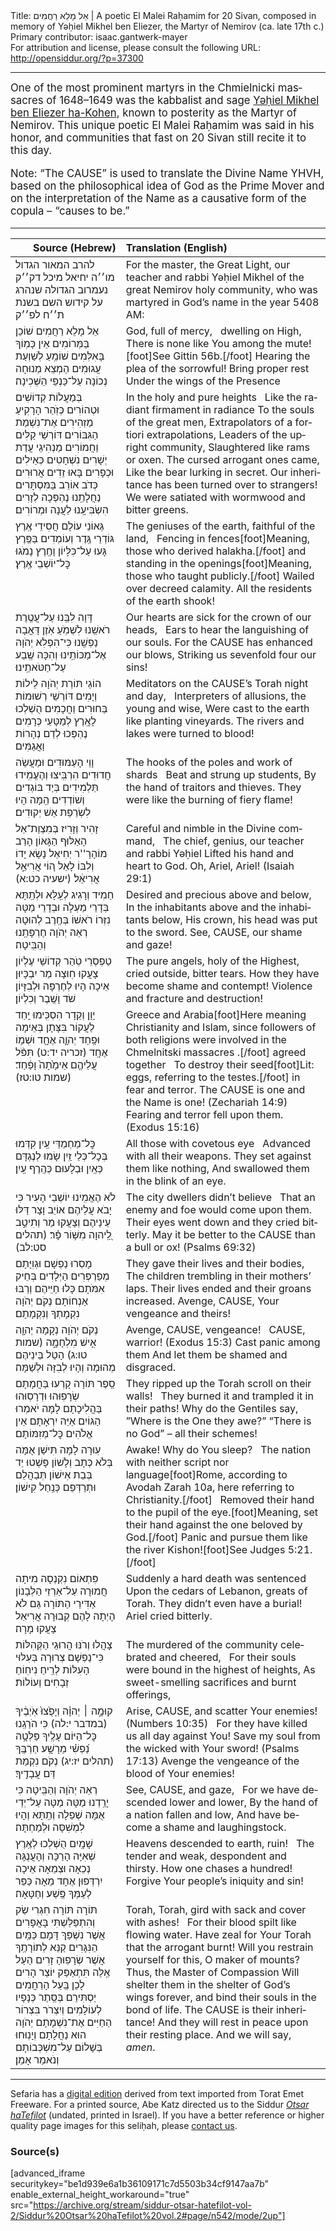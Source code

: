 <html>
<head></head>
<body>
Title: אֵל מָלֵא רַחֲמִים | A poetic El Malei Raḥamim for 20 Sivan, composed in memory of Yəḥiel Mikhel ben Eliezer, the Martyr of Nemirov (ca. late 17th c.)<br />
Primary contributor: isaac.gantwerk-mayer<br />
For attribution and license, please consult the following URL: <a href="http://opensiddur.org/?p=37300">http://opensiddur.org/?p=37300</a>
<p />
<hr />

<div class="english" lang="en" style="font-size: 1.2em;">
One of the most prominent martyrs in the Chmielnicki massacres of 1648–1649 was the kabbalist and sage <a href="https://en.wikipedia.org/wiki/Yechiel_Michel_ben_Eliezer">Yəḥiel Mikhel ben Eliezer ha-Kohen</a>, known to posterity as the Martyr of Nemirov. This unique poetic El Malei Raḥamim was said in his honor, and communities that fast on 20 Sivan still recite it to this day.

Note: “The CAUSE” is used to translate the Divine Name YHVH, based on the philosophical idea of God as the Prime Mover and on the interpretation of the Name as a causative form of the copula – “causes to be.”
</div>

<hr />

<table style="margin-left: auto;margin-right: auto;" class="draggable">
<thead><tr><th id="x" style="text-align: right;">Source (Hebrew)</th><th style="text-align: left;">Translation (English)</th></tr></thead>
<tbody>
<tr><td style="vertical-align:top;">
<div class="liturgy" lang="he">
להרב המאור הגדול מו׳׳ה יחיאל מיכל דק׳׳ק נעמרוב הגדולה שנהרג על קידוש השם בשנת ת׳׳ח לפ׳׳ק
</span></div></td>
 
<td style="vertical-align:top;">
<div class="english" lang="en">
For the master, the Great Light, our teacher and rabbi Yəḥiel Mikhel of the great Nemirov holy community, who was martyred in God’s name in the year 5408 AM:
</div></td></tr>


<tr><td style="vertical-align:top;">
<div class="liturgy" lang="he">
<span class="acrostic">אֵ</span>ל מָלֵא רַחֲמִים
שׁוֹכֵן בַּמְּרוֹמִים
אֵין כָּמֽוֹךָ בָּאִלְּמִים
שׁוֹמֵֽעַ לְשַׁוְעַת עֲגוּמִים
הַמְצֵא מְנוּחָה נְכוֹנָה
עַל־כַּנְפֵי הַשְּׁכִינָה׃
</span></div></td>
 
<td style="vertical-align:top;">
<div class="english" lang="en">
God, full of mercy, <span class="acrostic">&nbsp;</span>
dwelling on High,
There is none like You among the mute![foot]See Gittin 56b.[/foot]
Hearing the plea of the sorrowful!
Bring proper rest
Under the wings of the Presence
</div></td></tr>


<tr><td style="vertical-align:top;">
<div class="liturgy" lang="he">
<span class="acrostic">בְּ</span>מַעֲלוֹת קְדוֹשִׁים וּטְהוֹרִים
כְּזֹֽהַר הָרָקִיעַ מַזְהִירִים
אֶת־נִשְׁמַת הַגִּבּוֹרִים
דּוֹרְשֵׁי קַלִּים וַחֲמוֹרִים
מַנְהִיגֵי עֲדַת יְשָׁרִים
נִשְׁחָטִים כְּאֵילִים וּכְפָרִים
בָּאוּ זֵדִים אֲרוּרִים
כְּדֹב אוֹרֵב בַּמִּסְתָּרִים
נַחֲלָתֵֽנוּ נֶהְפְּכָה לְזָרִים
הִשְׂבִּיעָֽנוּ לַעֲנָה וּמְרוֹרִים׃
</span></div></td>
 
<td style="vertical-align:top;">
<div class="english" lang="en">
In the holy and pure heights <span class="acrostic">&nbsp;</span>
Like the radiant firmament in radiance
To the souls of the great men,
Extrapolators of a fortiori extrapolations,
Leaders of the upright community, 
Slaughtered like rams or oxen.
The cursed arrogant ones came,
Like the bear lurking in secret. 
Our inheritance has been turned over to strangers!
We were satiated with wormwood and bitter greens.
</div></td></tr>


<tr><td style="vertical-align:top;">
<div class="liturgy" lang="he">
<span class="acrostic">גְּ</span>אוֹנֵי עוֹלָם חֲסִידֵי אֶֽרֶץ
גּוֹדְרֵי גֶּֽדֶר וְעוֹמְדִים בַּפֶּֽרֶץ
גָּעוּ עַל־כִּלָּיוֹן וָחֶֽרֶץ
נָמֹגוּ כׇּל־יוֹשְׁבֵי אֶֽרֶץ׃
</span></div></td>
 
<td style="vertical-align:top;">
<div class="english" lang="en">
The geniuses of the earth, faithful of the land, <span class="acrostic">&nbsp;</span>
Fencing in fences[foot]Meaning, those who derived halakha.[/foot] and standing in the openings[foot]Meaning, those who taught publicly.[/foot]
Wailed over decreed calamity.
All the residents of the earth shook!
</div></td></tr>


<tr><td style="vertical-align:top;">
<div class="liturgy" lang="he">
<span class="acrostic">דָּ</span>וָה לִבֵּֽנוּ עַל־עֲטֶֽרֶת רֹאשֵֽׁנוּ
לִשְׁמֹֽעַ אֹֽזֶן דָּאֲבָה נַפְשֵֽׁנוּ
כִּי־הִפְלִא יְהֹוָה אֶל־מַכּוֹתֵֽינוּ
וְהִכָּה שֶֽׁבַע עַל־חַטֹּאתֵֽינוּ׃
</span></div></td>
 
<td style="vertical-align:top;">
<div class="english" lang="en">
Our hearts are sick for the crown of our heads, <span class="acrostic">&nbsp;</span>
Ears to hear the languishing of our souls.
For the CAUSE has enhanced our blows,
Striking us sevenfold four our sins!
</div></td></tr>


<tr><td style="vertical-align:top;">
<div class="liturgy" lang="he">
<span class="acrostic">ה</span>וֹגֵי תּוֹרַת יְהֹוָה לֵילוֹת וְיָמִים
דּוֹרְשֵׁי רְשׁוּמוֹת בַּחוּרִים וַחֲכָמִים
הֻשְׁלְכוּ לָאָֽרֶץ לְמַטָּעֵי כְּרָמִים
נֶהְפְּכוּ לְדַם נְהָרוֹת וַאֲגַמִּים׃
</span></div></td>
 
<td style="vertical-align:top;">
<div class="english" lang="en">
Meditators on the CAUSE’s Torah night and day, <span class="acrostic">&nbsp;</span>
Interpreters of allusions, the young and wise,
Were cast to the earth like planting vineyards.
The rivers and lakes were turned to blood!
</div></td></tr>


<tr><td style="vertical-align:top;">
<div class="liturgy" lang="he">
<span class="acrostic">וָ</span>וֵי הָעַמּוּדִים וּמַעֲשֵׂה חֲדוּדִים
הִרְבִּֽיצוּ וְהֶעֱמִֽידוּ תַּלְמִידִים
בְּיַד בּוֹגְדִים וְשׁוֹדְדִים
הֵֽמָּה הָיוּ לִשְׂרֵפַת אֵשׁ יְקוּדִים׃
</span></div></td>
 
<td style="vertical-align:top;">
<div class="english" lang="en">
The hooks of the poles and work of shards <span class="acrostic">&nbsp;</span>
Beat and strung up students,
By the hand of traitors and thieves.
They were like the burning of fiery flame!
</div></td></tr>


<tr><td style="vertical-align:top;">
<div class="liturgy" lang="he">
<span class="acrostic">זָ</span>הִיר וְזָרִיז בְּמִצְוַת־אֵל
הָאַלּוּף הַגָּאוֹן הָרַב מוֹהָרָ''ר יְחִיאֵל
נָשָׂא יָדוֹ וְלִבּוֹ לָאֵל
ה֚וֹי אֲרִיאֵ֣ל אֲרִיאֵ֔ל׃ <span class="citation">(ישעיה כט:א)</span>
</span></div></td>
 
<td style="vertical-align:top;">
<div class="english" lang="en">
Careful and nimble in the Divine command, <span class="acrostic">&nbsp;</span>
The chief, genius, our teacher and rabbi Yəḥiel
Lifted his hand and heart to God.
Oh, Ariel, Ariel! <span class="citation">(Isaiah 29:1)</span>
</div></td></tr>


<tr><td style="vertical-align:top;">
<div class="liturgy" lang="he">
<span class="acrostic">חַ</span>מִיד וְרָגִיג לְעֵֽלָּא וּלְתַֽתָּא
בְּדָרֵי מַעְלָה וּבְדָרֵי מַטָּה
נִזְּרוֹ רֹאשׁוֹ בְּחֶֽרֶב לְהוּטָה
רְאֵה יְהֹוָה חֶרְפָּתֵֽנוּ וְהַבִּֽיטָה׃
</span></div></td>
 
<td style="vertical-align:top;">
<div class="english" lang="en">
Desired and precious above and below, <span class="acrostic">&nbsp;</span>
In the inhabitants above and the inhabitants below,
His crown, his head was put to the sword.
See, CAUSE, our shame and gaze!
</div></td></tr>


<tr><td style="vertical-align:top;">
<div class="liturgy" lang="he">
<span class="acrostic">טַ</span>פְסְרֵי טֹֽהַר קְדוֹשֵׁי עֶלְיוֹן
צָעֲקוּ חֽוּצָה מַר יִבְכָּיוּן
אֵיכָה הָיוּ לְחֶרְפָּה וּלְבִזָּיוֹן
שֹׁד וָשֶֽׁבֶר וְכִלְיוֹן׃
</span></div></td>
 
<td style="vertical-align:top;">
<div class="english" lang="en">
The pure angels, holy of the Highest, <span class="acrostic">&nbsp;</span>
cried outside, bitter tears.
How they have become shame and contempt!
Violence and fracture and destruction!
</div></td></tr>


<tr><td style="vertical-align:top;">
<div class="liturgy" lang="he">
<span class="acrostic">יָ</span>וָן וְקֵדָר הִסְכִּֽימוּ יַֽחַד
לַעֲקוֹר בִּצָּתָן בְּאֵימָה וּפַֽחַד
יְהוָ֛ה אֶחָ֖ד וּשְׁמ֥וֹ אֶחָֽד <span class="citation">(זכריה יד:ט)</span>
תִּפֹּ֨ל עֲלֵיהֶ֤ם אֵימָ֙תָה֙ וָפַ֔חַד׃ <span class="citation">(שמות טו:טז)</span>
</span></div></td>
 
<td style="vertical-align:top;">
<div class="english" lang="en">
Greece and Arabia[foot]Here meaning Christianity and Islam, since followers of both religions were involved in the Chmelnitski massacres .[/foot] agreed together <span class="acrostic">&nbsp;</span>
To destroy their seed[foot]Lit: eggs, referring to the testes.[/foot] in fear and terror.
The CAUSE is one and the Name is one! <span class="citation">(Zechariah 14:9)</span>
Fearing and terror fell upon them. <span class="citation">(Exodus 15:16)</span>
</div></td></tr>


<tr><td style="vertical-align:top;">
<div class="liturgy" lang="he">
<span class="acrostic">כׇּ</span>ל־מַחְמַדֵּי עַֽיִן
קִדְּמוּ בְּכׇל־כְּלֵי זַֽיִן
שָׂמוּ לְנֶגְדָּם כְּאַֽיִן
וּבְלָעוּם כְּהֶֽרֶף עַֽיִן׃
</span></div></td>
 
<td style="vertical-align:top;">
<div class="english" lang="en">
All those with covetous eye <span class="acrostic">&nbsp;</span>
Advanced with all their weapons.
They set against them like nothing,
And swallowed them in the blink of an eye. 
</div></td></tr>


<tr><td style="vertical-align:top;">
<div class="liturgy" lang="he">
<span class="acrostic">לֹ</span>א הֶאֱמִֽינוּ יוֹשְׁבֵי הָעִיר
כִּי יָבֹא עֲלֵיהֶם אוֹיֵב וָצָר
דַּלּוּ עֵינֵיהֶם וְצָעֲקוּ מַר
וְתִיטַ֣ב לַֽ֭יהוָה מִשּׁ֥וֹר פָּ֗ר׃ <span class="citation">(תהלים סט:לב)</span>
</span></div></td>
 
<td style="vertical-align:top;">
<div class="english" lang="en">
The city dwellers didn’t believe <span class="acrostic">&nbsp;</span>
That an enemy and foe would come upon them.
Their eyes went down and they cried bitterly.
May it be better to the CAUSE than a bull or ox! <span class="citation">(Psalms 69:32)</span>
</div></td></tr>


<tr><td style="vertical-align:top;">
<div class="liturgy" lang="he">
<span class="acrostic">מָ</span>סְרוּ נַפְשָׁם וּגְוִיָּתָם
מְפַרְפְּרִים הַיְּלָדִים בְּחֵיק אִמֹּתָם
כָּלוּ חַיֵּיהֶם וְרַבּוּ אַנְחוֹתָם
נְקֹם יְהֹוָה נִקְמָתְךָ וְנִקְמָתָם׃
</span></div></td>
 
<td style="vertical-align:top;">
<div class="english" lang="en">
They gave their lives and their bodies, <span class="acrostic">&nbsp;</span>
The children trembling in their mothers’ laps.
Their lives ended and their groans increased.
Avenge, CAUSE, Your vengeance and theirs!
</div></td></tr>


<tr><td style="vertical-align:top;">
<div class="liturgy" lang="he">
<span class="acrostic">נְ</span>קֹם יְהֹוָה נְקָמָה
יְהוָ֖ה אִ֣ישׁ מִלְחָמָ֑ה <span class="citation">(שמות טו:ג)</span>
הָטֵל בֵּינֵיהֶם מְהוּמָה
וְהָיוּ לְבִזָּה וּלְשַׁמָּה׃
</span></div></td>
 
<td style="vertical-align:top;">
<div class="english" lang="en">
Avenge, CAUSE, vengeance! <span class="acrostic">&nbsp;</span>
CAUSE, warrior! <span class="citation">(Exodus 15:3)</span>
Cast panic among them 
And let them be shamed and disgraced.
</div></td></tr>


<tr><td style="vertical-align:top;">
<div class="liturgy" lang="he">
<span class="acrostic">סֵֽ</span>פֶר תּוֹרָה קָרְעוּ בַּחֲמָתָם
שְׂרָפֽוּהוּ וּדְרָסֽוּהוּ בַּהֲלִיכָתָם
לָמָּה יֹאמְרוּ הַגּוֹיִם אַיֵּה יִרְאָתָם
אֵין אֱלֹהִים כׇּל־מְזִמּוֹתָם׃
</span></div></td>
 
<td style="vertical-align:top;">
<div class="english" lang="en">
They ripped up the Torah scroll on their walls! <span class="acrostic">&nbsp;</span>
They burned it and trampled it in their paths!
Why do the Gentiles say, ”Where is the One they awe?”
“There is no God” – all their schemes!
</div></td></tr>


<tr><td style="vertical-align:top;">
<div class="liturgy" lang="he">
<span class="acrostic">עֽ</span>וּרָה לָמָּה תִּישַׁן
אֻמָּה בְּלֹא כְּתָב וְלָשׁוֹן
פָּשְׁטוּ יַד בְּבַת אִישׁוֹן
תְּבַהֲלֵם וּתְרַדְּפֵם כְּנַֽחַל קִישׁוֹן׃
</span></div></td>
 
<td style="vertical-align:top;">
<div class="english" lang="en">
Awake! Why do You sleep? <span class="acrostic">&nbsp;</span>
The nation with neither script nor language[foot]Rome, according to Avodah Zarah 10a, here referring to Christianity.[/foot] <span class="acrostic">&nbsp;</span>
Removed their hand to the pupil of the eye.[foot]Meaning, set their hand against the one beloved by God.[/foot]
Panic and pursue them like the river Kishon![foot]See Judges 5:21.[/foot]
</div></td></tr>


<tr><td style="vertical-align:top;">
<div class="liturgy" lang="he">
<span class="acrostic">פִּ</span>תְאוֹם נִקְנְסָה מִיתָה חֲמוּרָה
עַל־אַרְזֵי הַלְּבָנוֹן אַדִּירֵי הַתּוֹרָה
גַּם לֹא הָיְתָה לָהֶם קְבוּרָה
אֲרִיאֵל צָעֲקוּ מָרָה׃
</span></div></td>
 
<td style="vertical-align:top;">
<div class="english" lang="en">
Suddenly a hard death was sentenced <span class="acrostic">&nbsp;</span>
Upon the cedars of Lebanon, greats of Torah.
They didn’t even have a burial!
Ariel cried bitterly.
</div></td></tr>


<tr><td style="vertical-align:top;">
<div class="liturgy" lang="he">
<span class="acrostic">צָ</span>הֲלוּ וְרֹנּוּ הֲרוּגֵי הַקְּהִלּוֹת
כִּי־נַפְשָׁם צְרוּרָה בְּעִלּוּי הָעִלּוֹת
לְרֵֽיחַ נִיחֽוֹחַ זְבָחִים וְעוֹלוֹת׃
</span></div></td>
 
<td style="vertical-align:top;">
<div class="english" lang="en">
The murdered of the community celebrated and cheered, <span class="acrostic">&nbsp;</span>
For their souls were bound in the highest of heights,
As sweet-smelling sacrifices and burnt offerings,
</div></td></tr>


<tr><td style="vertical-align:top;">
<div class="liturgy" lang="he">
<span class="acrostic">ק</span>וּמָ֣ה ׀ יְהוָ֗ה וְיָפֻ֙צוּ֙ אֹֽיְבֶ֔יךָ <span class="citation">(במדבר י:לה)</span>
כִּי הֹרַגְֽנוּ כׇּל־הַיּוֹם עָלֶֽיךָ
פַּלְּטָ֥ה נַ֝פְשִׁ֗י מֵרָשָׁ֥ע חַרְבֶּֽךָ <span class="citation">(תהלים יז:יג)</span>
נְקֹם נִקְמַת דַּם עֲבָדֶֽיךָ׃
</span></div></td>
 
<td style="vertical-align:top;">
<div class="english" lang="en">
Arise, CAUSE, and scatter Your enemies! <span class="citation">(Numbers 10:35)</span> <span class="acrostic">&nbsp;</span>
For they have killed us all day against You!
Save my soul from the wicked with Your sword! <span class="citation">(Psalms 17:13)</span>
Avenge the vengeance of the blood of Your enemies!
</div></td></tr>


<tr><td style="vertical-align:top;">
<div class="liturgy" lang="he">
<span class="acrostic">רְ</span>אֵה יְהֹוָה וְהַבִּֽיטָה
כִּי יָרַֽדְנוּ מַטָּה מַטָּה
עַל־יְדֵי אֻמָּה שְׁפֵלָה וְתַֽתָּא
וְהָיוּ לִמְשִׁסָּה וּלְמַחְתָּה׃
</span></div></td>
 
<td style="vertical-align:top;">
<div class="english" lang="en">
See, CAUSE, and gaze, <span class="acrostic">&nbsp;</span>
For we have descended lower and lower, 
By the hand of a nation fallen and low,
And have become a shame and laughingstock.
</div></td></tr>


<tr><td style="vertical-align:top;">
<div class="liturgy" lang="he">
<span class="acrostic">שָׁ</span>מָֽיִם הֻשְׁלְכוּ לְאֶֽרֶץ שְׁאִיָּה
הָרַכָּה וְהָעֲנֻגָּה נְכֵאָה וּצְמֵאָה
אֵיכָה יִרְדְּפוּן אֶחָד מֵאָה
כַּפֵּר לְעַמְּךָ פֶּֽשַׁע וְחַטָּאָה׃
</span></div></td>
 
<td style="vertical-align:top;">
<div class="english" lang="en">
Heavens descended to earth, ruin! <span class="acrostic">&nbsp;</span>
The tender and weak, despondent and thirsty.
How one chases a hundred!
Forgive Your people’s iniquity and sin!
</div></td></tr>


<tr><td style="vertical-align:top;">
<div class="liturgy" lang="he">
<span class="acrostic">תּ</span>וֹרָה תּוֹרָה חִגְרִי שַׂק וְהִתְפַּלַּשְׁתִּי בָּאֲפָרִים
אֲשֶׁר נִשְׁפַּךְ דָּמָם כַּמַּֽיִם הַנִּגָּרִים
קַנֵּא לְתוֹרָתֶֽךָ אֲשֶׁר שְׂרָפֽוּהָ זָרִים
הַעַל אֵֽלֶּה תִּתְאַפַּק יוֹצֵר הָרִים
לָכֵן בַּֽעַל הָרַחֲמִים
יַסְתִּירֵם בְּסֵֽתֶר כְּנָפָיו לְעוֹלָמִים
וְיִצְרֹר בִּצְרוֹר הַחַיִּים אֶת־נִשְׁמָתָם
יְהֹוָה הוּא נַחֲלָתָם
וְיָנֽוּחוּ בְּשָׁלוֹם עַל־מִשְׁכְּבוֹתָם
וְנֹאמַר אָמֵן׃
</span></div></td>
 
<td style="vertical-align:top;">
<div class="english" lang="en">
Torah, Torah, gird with sack and cover with ashes! <span class="acrostic">&nbsp;</span>
For their blood spilt like flowing water.
Have zeal for Your Torah that the arrogant burnt!
Will you restrain yourself for this, O maker of mounts?
Thus, the Master of Compassion
Will shelter them in the shelter of God’s wings forever,
and bind their souls in the bond of life.
The CAUSE is their inheritance!
And they will rest in peace upon their resting place.
And we will say, <em>amen</em>.
</div></td></tr>
</tbody></table>

<hr />

Sefaria has a <a href="https://www.sefaria.org/Siddur_Sefard%2C_Fast_Days%2C_El_Maleh_Prayer">digital edition</a> derived from text imported from Torat Emet Freeware. For a printed source, Abe Katz directed us to the Siddur <em><a href="https://hebrewbooks.org/57996">Otsar haTefilot</a></em> (undated, printed in Israel). If you have a better reference or higher quality page images for this seliḥah, please <a href="/contact/">contact us</a>.

<h3>Source(s)</h3>

[advanced_iframe securitykey="be1d939e6a1b36109171c7d5503b34cf9147aa7b" enable_external_height_workaround="true" src="https://archive.org/stream/siddur-otsar-hatefilot-vol-2/Siddur%20Otsar%20haTefilot%20vol.2#page/n542/mode/2up"]

&nbsp;
</body>
</html>